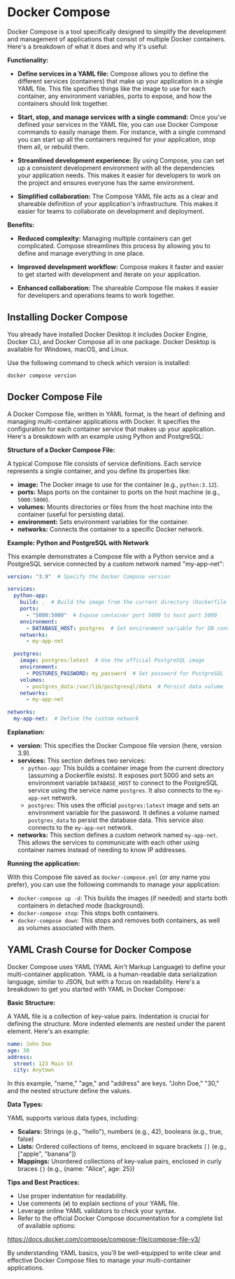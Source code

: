 # Docker Compose

Docker Compose is a tool specifically designed to simplify the development and management of applications that consist of multiple Docker containers. Here's a breakdown of what it does and why it's useful:

**Functionality:**

* **Define services in a YAML file:**  Compose allows you to define the different services (containers) that make up your application in a single YAML file. This file specifies things like the image to use for each container, any environment variables, ports to expose, and how the containers should link together.

* **Start, stop, and manage services with a single command:**  Once you've defined your services in the YAML file, you can use Docker Compose commands to easily manage them. For instance, with a single command you can start up all the containers required for your application, stop them all, or rebuild them.

* **Streamlined development experience:**  By using Compose, you can set up a consistent development environment with all the dependencies your application needs. This makes it easier for developers to work on the project and ensures everyone has the same environment.

* **Simplified collaboration:**  The Compose YAML file acts as a clear and shareable definition of your application's infrastructure. This makes it easier for teams to collaborate on development and deployment.

**Benefits:**

* **Reduced complexity:**  Managing multiple containers can get complicated. Compose streamlines this process by allowing you to define and manage everything in one place.

* **Improved development workflow:**  Compose makes it faster and easier to get started with development and iterate on your application.

* **Enhanced collaboration:**  The shareable Compose file makes it easier for developers and operations teams to work together.

## Installing Docker Compose

You already have installed Docker Desktop it includes Docker Engine, Docker CLI, and Docker Compose all in one package. Docker Desktop is available for Windows, macOS, and Linux.

Use the following command to check which version is installed:

    docker compose version

## Docker Compose File

A Docker Compose file, written in YAML format, is the heart of defining and managing multi-container applications with Docker. It specifies the configuration for each container service that makes up your application. Here's a breakdown with an example using Python and PostgreSQL:

**Structure of a Docker Compose File:**

A typical Compose file consists of service definitions. Each service represents a single container, and you define its properties like:

* **image:** The Docker image to use for the container (e.g., `python:3.12`).
* **ports:** Maps ports on the container to ports on the host machine (e.g., `5000:5000`).
* **volumes:** Mounts directories or files from the host machine into the container (useful for persisting data).
* **environment:** Sets environment variables for the container.
* **networks:** Connects the container to a specific Docker network.

**Example: Python and PostgreSQL with Network**

This example demonstrates a Compose file with a Python service and a PostgreSQL service connected by a custom network named "my-app-net":

```yaml
version: "3.9"  # Specify the Docker Compose version

services:
  python-app:
    build: .  # Build the image from the current directory (Dockerfile needed)
    ports:
      - "5000:5000"  # Expose container port 5000 to host port 5000
    environment:
      - DATABASE_HOST: postgres  # Set environment variable for DB connection
    networks:
      - my-app-net

  postgres:
    image: postgres:latest  # Use the official PostgreSQL image
    environment:
      - POSTGRES_PASSWORD: my_password  # Set password for PostgreSQL
    volumes:
      - postgres_data:/var/lib/postgresql/data  # Persist data volume
    networks:
      - my-app-net

networks:
  my-app-net:  # Define the custom network
```

**Explanation:**

* **version:** This specifies the Docker Compose file version (here, version 3.9).
* **services:** This section defines two services:
    * `python-app`: This builds a container image from the current directory (assuming a Dockerfile exists). It exposes port 5000 and sets an environment variable `DATABASE_HOST` to connect to the PostgreSQL service using the service name `postgres`. It also connects to the `my-app-net` network.
    * `postgres`: This uses the official `postgres:latest` image and sets an environment variable for the password. It defines a volume named `postgres_data` to persist the database data. This service also connects to the `my-app-net` network.
* **networks:** This section defines a custom network named `my-app-net`. This allows the services to communicate with each other using container names instead of needing to know IP addresses.

**Running the application:**

With this Compose file saved as `docker-compose.yml` (or any name you prefer), you can use the following commands to manage your application:

* `docker-compose up -d`: This builds the images (if needed) and starts both containers in detached mode (background).
* `docker-compose stop`: This stops both containers.
* `docker-compose down`: This stops and removes both containers, as well as volumes associated with them.

## YAML Crash Course for Docker Compose

Docker Compose uses YAML (YAML Ain't Markup Language) to define your multi-container application. YAML is a human-readable data serialization language, similar to JSON, but with a focus on readability. Here's a breakdown to get you started with YAML in Docker Compose:

**Basic Structure:**

A YAML file is a collection of key-value pairs. Indentation is crucial for defining the structure. More indented elements are nested under the parent element. Here's an example:

```yaml
name: John Doe
age: 30
address:
  street: 123 Main St
  city: Anytown
```

In this example, "name," "age," and "address" are keys. "John Doe," "30," and the nested structure define the values.

**Data Types:**

YAML supports various data types, including:

* **Scalars:** Strings (e.g., "hello"), numbers (e.g., 42), booleans (e.g., true, false)
* **Lists:** Ordered collections of items, enclosed in square brackets `[]` (e.g., ["apple", "banana"])
* **Mappings:** Unordered collections of key-value pairs, enclosed in curly braces `{}` (e.g., {name: "Alice", age: 25})


**Tips and Best Practices:**

* Use proper indentation for readability.
* Use comments (`#`) to explain sections of your YAML file.
* Leverage online YAML validators to check your syntax.
* Refer to the official Docker Compose documentation for a complete list of available options: 

https://docs.docker.com/compose/compose-file/compose-file-v3/

By understanding YAML basics, you'll be well-equipped to write clear and effective Docker Compose files to manage your multi-container applications.

